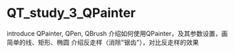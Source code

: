 QT_study_3_QPainter
===================

introduce QPainter, QPen, QBrush
介绍如何使用QPainter，及其参数设置，画简单的线、矩形、椭圆
介绍反走样（消除"锯齿"），对比反走样的效果
